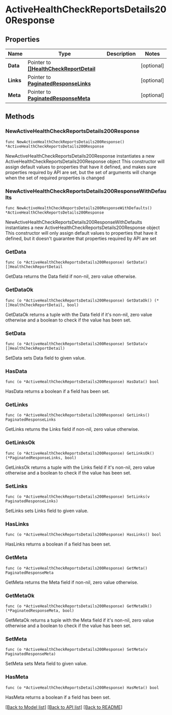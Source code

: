 # ActiveHealthCheckReportsDetails200Response

## Properties

Name | Type | Description | Notes
------------ | ------------- | ------------- | -------------
**Data** | Pointer to [**[]HealthCheckReportDetail**](HealthCheckReportDetail.md) |  | [optional] 
**Links** | Pointer to [**PaginatedResponseLinks**](PaginatedResponseLinks.md) |  | [optional] 
**Meta** | Pointer to [**PaginatedResponseMeta**](PaginatedResponseMeta.md) |  | [optional] 

## Methods

### NewActiveHealthCheckReportsDetails200Response

`func NewActiveHealthCheckReportsDetails200Response() *ActiveHealthCheckReportsDetails200Response`

NewActiveHealthCheckReportsDetails200Response instantiates a new ActiveHealthCheckReportsDetails200Response object
This constructor will assign default values to properties that have it defined,
and makes sure properties required by API are set, but the set of arguments
will change when the set of required properties is changed

### NewActiveHealthCheckReportsDetails200ResponseWithDefaults

`func NewActiveHealthCheckReportsDetails200ResponseWithDefaults() *ActiveHealthCheckReportsDetails200Response`

NewActiveHealthCheckReportsDetails200ResponseWithDefaults instantiates a new ActiveHealthCheckReportsDetails200Response object
This constructor will only assign default values to properties that have it defined,
but it doesn't guarantee that properties required by API are set

### GetData

`func (o *ActiveHealthCheckReportsDetails200Response) GetData() []HealthCheckReportDetail`

GetData returns the Data field if non-nil, zero value otherwise.

### GetDataOk

`func (o *ActiveHealthCheckReportsDetails200Response) GetDataOk() (*[]HealthCheckReportDetail, bool)`

GetDataOk returns a tuple with the Data field if it's non-nil, zero value otherwise
and a boolean to check if the value has been set.

### SetData

`func (o *ActiveHealthCheckReportsDetails200Response) SetData(v []HealthCheckReportDetail)`

SetData sets Data field to given value.

### HasData

`func (o *ActiveHealthCheckReportsDetails200Response) HasData() bool`

HasData returns a boolean if a field has been set.

### GetLinks

`func (o *ActiveHealthCheckReportsDetails200Response) GetLinks() PaginatedResponseLinks`

GetLinks returns the Links field if non-nil, zero value otherwise.

### GetLinksOk

`func (o *ActiveHealthCheckReportsDetails200Response) GetLinksOk() (*PaginatedResponseLinks, bool)`

GetLinksOk returns a tuple with the Links field if it's non-nil, zero value otherwise
and a boolean to check if the value has been set.

### SetLinks

`func (o *ActiveHealthCheckReportsDetails200Response) SetLinks(v PaginatedResponseLinks)`

SetLinks sets Links field to given value.

### HasLinks

`func (o *ActiveHealthCheckReportsDetails200Response) HasLinks() bool`

HasLinks returns a boolean if a field has been set.

### GetMeta

`func (o *ActiveHealthCheckReportsDetails200Response) GetMeta() PaginatedResponseMeta`

GetMeta returns the Meta field if non-nil, zero value otherwise.

### GetMetaOk

`func (o *ActiveHealthCheckReportsDetails200Response) GetMetaOk() (*PaginatedResponseMeta, bool)`

GetMetaOk returns a tuple with the Meta field if it's non-nil, zero value otherwise
and a boolean to check if the value has been set.

### SetMeta

`func (o *ActiveHealthCheckReportsDetails200Response) SetMeta(v PaginatedResponseMeta)`

SetMeta sets Meta field to given value.

### HasMeta

`func (o *ActiveHealthCheckReportsDetails200Response) HasMeta() bool`

HasMeta returns a boolean if a field has been set.


[[Back to Model list]](../README.md#documentation-for-models) [[Back to API list]](../README.md#documentation-for-api-endpoints) [[Back to README]](../README.md)


